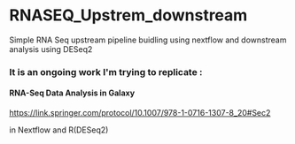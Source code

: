 # RNASEQ_Upstrem_downstream
Simple RNA Seq upstream pipeline buidling using nextflow and downstream analysis using DESeq2

### It is an ongoing work I'm trying to replicate : 
#### RNA-Seq Data Analysis in Galaxy

https://link.springer.com/protocol/10.1007/978-1-0716-1307-8_20#Sec2

in Nextflow and R(DESeq2)
